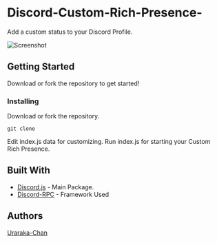 # Discord-Custom-Rich-Presence-
Add a custom status to your Discord Profile.

![Screenshot](https://raw.githubusercontent.com/NourEldienHE/Discord-bot-website-template/master/Screenshot.png)

## Getting Started

Download or fork the repository to get started!

### Installing

Download or fork the repository.

```
git clone 
```

Edit index.js data for customizing.
Run index.js for starting your Custom Rich Presence.

## Built With

* [Discord.js](https://discord.js.org/#/) - Main Package.
* [Discord-RPC](https://github.com/discord/discord-rpc) - Framework Used

## Authors

[Uraraka-Chan](https://github.com/Uraraka-Chan)


